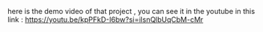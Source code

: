 here is the demo video of that project , you can see it in the youtube  in this link : https://youtu.be/kpPFkD-I6bw?si=ilsnQlbUqCbM-cMr
